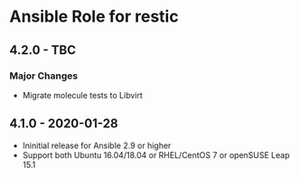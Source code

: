 # Ansible Role for restic

## 4.2.0 - TBC

### Major Changes

  - Migrate molecule tests to Libvirt

## 4.1.0 - 2020-01-28

  - Ininitial release for Ansible 2.9 or higher
  - Support both Ubuntu 16.04/18.04 or RHEL/CentOS 7 or openSUSE Leap 15.1
